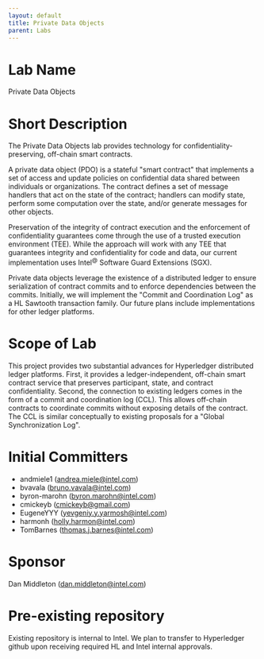 ```yaml
---
layout: default
title: Private Data Objects
parent: Labs
---
```

# Lab Name
Private Data Objects

# Short Description

The Private Data Objects lab provides technology for
confidentiality-preserving, off-chain smart contracts.

A private data object (PDO) is a stateful "smart contract" that
implements a set of access and update policies on confidential data
shared between individuals or organizations. The contract defines a set
of message handlers that act on the state of the contract; handlers can
modify state, perform some computation over the state, and/or generate
messages for other objects.

Preservation of the integrity of contract execution and the enforcement
of confidentiality guarantees come through the use of a trusted
execution environment (TEE). While the approach will work with any TEE
that guarantees integrity and confidentiality for code and data, our
current implementation uses Intel<sup>@</sup> Software Guard Extensions
(SGX).

Private data objects leverage the existence of a distributed ledger to
ensure serialization of contract commits and to enforce dependencies
between the commits. Initially, we will implement the "Commit and
Coordination Log" as a HL Sawtooth transaction family. Our future plans
include implementations for other ledger platforms.

# Scope of Lab

This project provides two substantial advances for Hyperledger
distributed ledger platforms. First, it provides a ledger-independent,
off-chain smart contract service that preserves participant, state, and
contract confidentiality. Second, the connection to existing ledgers
comes in the form of a commit and coordination log (CCL). This allows
off-chain contracts to coordinate commits without exposing details of
the contract. The CCL is similar conceptually to existing proposals for
a "Global Synchronization Log".

# Initial Committers

* andmiele1 (andrea.miele@intel.com)
* bvavala (bruno.vavala@intel.com)
* byron-marohn (byron.marohn@intel.com)
* cmickeyb (cmickeyb@gmail.com)
* EugeneYYY (yevgeniy.y.yarmosh@intel.com)
* harmonh (holly.harmon@intel.com)
* TomBarnes (thomas.j.barnes@intel.com)

# Sponsor

Dan Middleton (dan.middleton@intel.com)

# Pre-existing repository

Existing repository is internal to Intel. We plan to transfer to
Hyperledger github upon receiving required HL and Intel internal
approvals.
